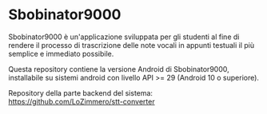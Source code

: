 # Sbobinator9000

Sbobinator9000 è un'applicazione sviluppata per gli studenti al fine di rendere il processo di trascrizione delle note vocali in appunti testuali il più semplice e immediato possibile.

Questa repository contiene la versione Android di Sbobinator9000, installabile su sistemi android con livello API >= 29 (Android 10 o superiore).

Repository della parte backend del sistema: <a>https://github.com/LoZimmero/stt-converter</a>
